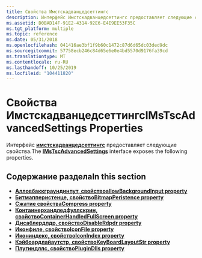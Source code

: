 ```yaml
---
title: Свойства Имстскадванцедсеттингс
description: Интерфейс Имстскадванцедсеттингс предоставляет следующие свойства.
ms.assetid: D0BAD14F-91E2-4314-92E6-E4E9EE53F35C
ms.tgt_platform: multiple
ms.topic: reference
ms.date: 05/31/2018
ms.openlocfilehash: 041416ae3bf1f9b60c1472c87d6d65dc03ded9dc
ms.sourcegitcommit: 57758ecb246c84d65e6e0e4bd5570d9176fa39cd
ms.translationtype: MT
ms.contentlocale: ru-RU
ms.lasthandoff: 10/25/2019
ms.locfileid: "104411820"
---
```

# <a name="imstscadvancedsettings-properties"></a><span data-ttu-id="b845a-103">Свойства Имстскадванцедсеттингс</span><span class="sxs-lookup"><span data-stu-id="b845a-103">IMsTscAdvancedSettings Properties</span></span>

<span data-ttu-id="b845a-104">Интерфейс [**имстскадванцедсеттингс**](imstscadvancedsettings-interface.md) предоставляет следующие свойства.</span><span class="sxs-lookup"><span data-stu-id="b845a-104">The [**IMsTscAdvancedSettings**](imstscadvancedsettings-interface.md) interface exposes the following properties.</span></span>

## <a name="in-this-section"></a><span data-ttu-id="b845a-105">Содержание раздела</span><span class="sxs-lookup"><span data-stu-id="b845a-105">In this section</span></span>

-   [<span data-ttu-id="b845a-106">**Алловбаккграундинпут, свойство**</span><span class="sxs-lookup"><span data-stu-id="b845a-106">**allowBackgroundInput property**</span></span>](imstscadvancedsettings-allowbackgroundinput.md)
-   [<span data-ttu-id="b845a-107">**Битмапперистенце, свойство**</span><span class="sxs-lookup"><span data-stu-id="b845a-107">**BitmapPeristence property**</span></span>](imstscadvancedsettings-bitmapperistence.md)
-   [<span data-ttu-id="b845a-108">**Сжатие свойства**</span><span class="sxs-lookup"><span data-stu-id="b845a-108">**Compress property**</span></span>](imstscadvancedsettings-compress.md)
-   [<span data-ttu-id="b845a-109">**Контаинерхандледфуллскрин, свойство**</span><span class="sxs-lookup"><span data-stu-id="b845a-109">**ContainerHandledFullScreen property**</span></span>](imstscadvancedsettings-containerhandledfullscreen.md)
-   [<span data-ttu-id="b845a-110">**Дисаблердпдр, свойство**</span><span class="sxs-lookup"><span data-stu-id="b845a-110">**DisableRdpdr property**</span></span>](imstscadvancedsettings-disablerdpdr.md)
-   [<span data-ttu-id="b845a-111">**Иконфиле, свойство**</span><span class="sxs-lookup"><span data-stu-id="b845a-111">**IconFile property**</span></span>](imstscadvancedsettings-iconfile.md)
-   [<span data-ttu-id="b845a-112">**Икониндекс, свойство**</span><span class="sxs-lookup"><span data-stu-id="b845a-112">**IconIndex property**</span></span>](imstscadvancedsettings-iconindex.md)
-   [<span data-ttu-id="b845a-113">**Кэйбоардлайаутстр, свойство**</span><span class="sxs-lookup"><span data-stu-id="b845a-113">**KeyBoardLayoutStr property**</span></span>](imstscadvancedsettings-keyboardlayoutstr.md)
-   [<span data-ttu-id="b845a-114">**Плугиндллс, свойство**</span><span class="sxs-lookup"><span data-stu-id="b845a-114">**PluginDlls property**</span></span>](imstscadvancedsettings-plugindlls.md)

 

 





